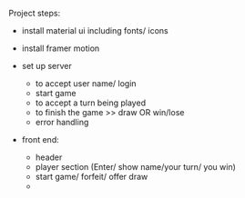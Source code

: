 Project steps:

- install material ui including fonts/ icons
- install framer motion
- set up server 
    - to accept user name/ login
    - start game
    - to accept a turn being played
    - to finish the game >> draw OR win/lose
    - error handling

- front end:
    - header 
    - player section (Enter/ show name/your turn/ you win)
    - start game/ forfeit/ offer draw
    - 
